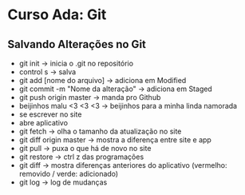# Curso Ada: Git

## Salvando Alterações no Git

- git init -> inicia o .git no repositório
- control s -> salva
- git add [nome do arquivo] -> adiciona em Modified
- git commit -m "Nome da alteração" -> adiciona em Staged
- git push origin master -> manda pro Github
- beijinhos malu <3 <3 <3 -> beijinhos para a minha linda namorada
- se escrever no site
- abre aplicativo
- git fetch -> olha o tamanho da atualização no site
- git diff origin master -> mostra a diferença entre site e app
- git pull -> puxa o que há de novo no site
- git restore -> ctrl z das programações
- git diff -> mostra diferenças anteriores do aplicativo (vermelho: removido / verde: adicionado)
- git log -> log de mudanças
